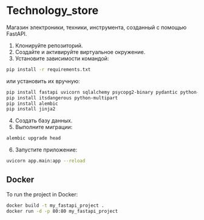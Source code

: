 # Technology_store

Магазин электроники, техники, инструмента, созданный с помощью FastAPI.

1. Клонируйте репозиторий.
2. Создайте и активируйте виртуальное окружение.
3. Установите зависимости командой:
```bash
pip install -r requirements.txt 
```
или установить их вручную:
```bash
pip install fastapi uvicorn sqlalchemy psycopg2-binary pydantic python-jose[cryptography] passlib python-multipart pydantic-settings pytest email-validator sqlalchemy[asyncio] asyncpg
pip install itsdangerous python-multipart 
pip install alembic
pip install jinja2
```
4. Создать базу данных.
5. Выполните миграции:
```bash
alembic upgrade head
```
6. Запустите приложение:
```bash
uvicorn app.main:app --reload
```

## Docker

To run the project in Docker:

```bash
docker build -t my_fastapi_project .
docker run -d -p 80:80 my_fastapi_project
```

